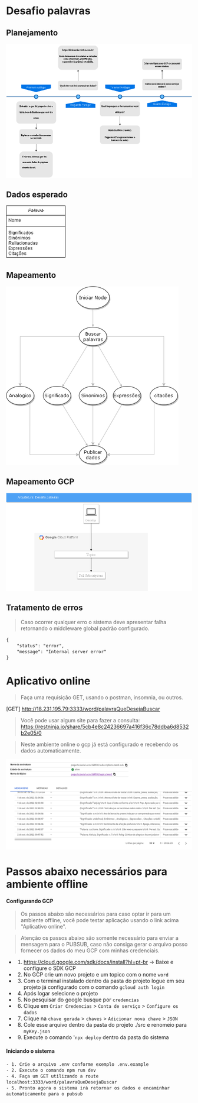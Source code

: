 # Desafio palavras

## Planejamento

![meu planejamento](https://github.com/AdrielModollo/stilingue-word-challenge/blob/main/MyPlanning.drawio.png)

## Dados esperado
![dados](https://github.com/AdrielModollo/stilingue-word-challenge/blob/main/dataModeling.png)

## Mapeamento

![mapeamento](https://github.com/AdrielModollo/stilingue-word-challenge/blob/main/mapping.drawio.png)

## Mapeamento GCP

![mapeamentogcp](https://github.com/AdrielModollo/stilingue-word-challenge/blob/main/GCP.drawio.png)

## Tratamento de erros

> Caso ocorrer qualquer erro o sistema deve apresentar falha retornando o middleware global padrão configurado.

```
{
    "status": "error",
    "message": "Internal server error"
}
```

# Aplicativo online

> Faça uma requisição GET, usando o postman, insomnia, ou outros.

[GET] http://18.231.195.79:3333/word/palavraQueDesejaBuscar

> Você pode usar algum site para fazer a consulta: https://restninja.io/share/5cb4e8c24236697a416f36c78ddba6d8532b2e05/0

> Neste ambiente online o gcp já está configurado e recebendo os dados automaticamente.

![mapeamentogcp](https://github.com/AdrielModollo/stilingue-word-challenge/blob/main/GCP%20pubsub.png)

# Passos abaixo necessários para ambiente offline

#### Configurando GCP

>Os passos abaixo são necessários para caso optar ir para um ambiente offline, você pode testar aplicação usando o link acima "Aplicativo online".

> Atenção os passos abaixo são somente necessário para enviar a mensagem para o PUBSUB, caso não consiga gerar o arquivo posso fornecer os dados do meu GCP com minhas credenciais.

- 1. https://cloud.google.com/sdk/docs/install?hl=pt-br -> Baixe e configure o SDK GCP

- 2. No GCP crie um novo projeto e um topico com o nome `word`

- 3. Com o terminal instalado dentro da pasta do projeto logue em seu projeto já configurado com o comando `gcloud auth login`

- 4. Após logar selecione o projeto 

- 5. No pesquisar do google busque por `credencias`

- 6. Clique em `Criar Credencias` > `Conta de serviço` > `Configure os dados`

- 7. Clique na `chave gerada` > `chaves` > `Adicionar nova chave` > `JSON`

- 8. Cole esse arquivo dentro da pasta do projeto ./src e renomeio para `myKey.json`

- 9. Execute o comando '`npx deploy` dentro da pasta do sistema

#### Iniciando o sistema

    - 1. Crie o arquivo .env conforme exemplo .env.example
    - 2. Execute o comando npm run dev
    - 4. Faça um GET utilizando a route localhost:3333/word/palavraQueDesejaBuscar
    - 5. Pronto agora o sistema irá retornar os dados e encaminhar automaticamente para o pubsub
    

